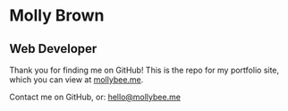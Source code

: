 # Molly Brown
## Web Developer
Thank you for finding me on GitHub! This is the repo for my portfolio site, which you can view at [mollybee.me](mollybee.me).    




Contact me on GitHub, or: [hello@mollybee.me](mailto:hello@mollybee.me)